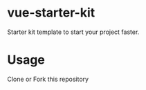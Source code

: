 # vue-starter-kit

Starter kit template to start your project faster.

# Usage

Clone or Fork this repository
